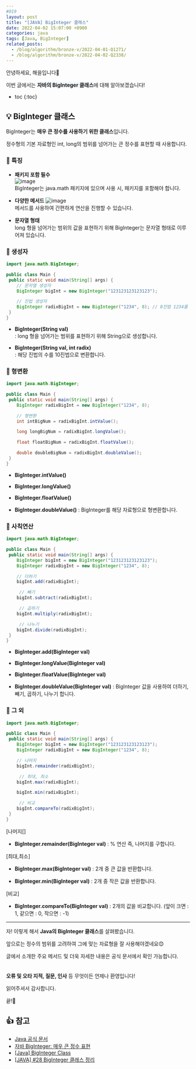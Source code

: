 ```yaml
---
#019
layout: post
title: "[JAVA] BigInteger 클래스"
date: 2022-04-02 15:07:00 +0900
categories: java
tags: [Java, BigInteger]
related_posts:
  - /blog/algorithm/bronze-v/2022-04-01-Q1271/
  - /blog/algorithm/bronze-v/2022-04-02-Q2338/
---
```


안녕하세요, 해을입니다🦖

이번 글에서는 <span style="background-color:#f1f8ff">**자바의 BigInteger 클래스**</span>에 대해 알아보겠습니다!

* toc
{:toc}

## 💡 BigInteger 클래스

BigInteger는 **매우 큰 정수를 사용하기 위한 클래스**입니다.

정수형의 기본 자료형인 int, long의 범위를 넘어가는 큰 정수를 표현할 때 사용합니다.

### 🥨 특징

* **패키지 포함 필수**  
   ![image](https://user-images.githubusercontent.com/39720852/162801043-13aeee45-49ce-4e81-9036-f6b57c959a0c.png)  
   BigInteger는 java.math 패키지에 있으며 사용 시, 패키지를 포함해야 합니다.

* **다양한 메서드**
   ![image](https://user-images.githubusercontent.com/39720852/162801335-bb6d22d8-6834-4cc0-940d-3b6b67eaaaf8.png)  
   메서드를 사용하여 간편하게 연산을 진행할 수 있습니다.

* **문자열 형태**  
  long 형을 넘어가는 범위의 값을 표현하기 위해 BigInteger는 문자열 형태로 이루어져 있습니다.

### 🥨 생성자

```java
import java.math.BigInteger;

public class Main {
 public static void main(String[] args) {
    // 문자열 생성자
    BigInteger bigInt = new BigInteger("123123123123123");

    // 진법 생성자
    BigInteger radixBigInt = new BigInteger("1234", 8); // 8진법 1234를 10진법으로 변환
 }
}
```

* **BigInteger(String val)**  
  : long 형을 넘어가는 범위를 표현하기 위해 String으로 생성합니다.
  
* **BigInteger(String val, int radix)**  
  : 해당 진법의 수를 10진법으로 변환합니다.

### 🥨 형변환

```java
import java.math.BigInteger;

public class Main {
 public static void main(String[] args) {
    BigInteger radixBigInt = new BigInteger("1234", 8);

    // 형변환
    int intBigNum = radixBigInt.intValue();

    long longBigNum = radixBigInt.longValue();

    float floatBigNum = radixBigInt.floatValue();

    double doubleBigNum = radixBigInt.doubleValue();
 }
}
```

* **BigInteger.intValue()**

* **BigInteger.longValue()**

* **BigInteger.floatValue()**

* **BigInteger.doubleValue()**
  : BigInteger를 해당 자료형으로 형변환합니다.

### 🥨 사칙연산

```java
import java.math.BigInteger;

public class Main {
 public static void main(String[] args) {
    BigInteger bigInt = new BigInteger("123123123123123");
    BigInteger radixBigInt = new BigInteger("1234", 8);

    // 더하기
    bigInt.add(radixBigInt);

     // 빼기
    bigInt.subtract(radixBigInt);

     // 곱하기
    bigInt.multiply(radixBigInt);

     // 나누기
    bigInt.divide(radixBigInt);
 }
}
```

* **BigInteger.add(BigInteger val)**

* **BigInteger.longValue(BigInteger val)**

* **BigInteger.floatValue(BigInteger val)**

* **BigInteger.doubleValue(BigInteger val)**
  : BigInteger 값을 사용하여 더하기, 빼기, 곱하기, 나누기 합니다.

### 🥨 그 외

```java
import java.math.BigInteger;

public class Main {
 public static void main(String[] args) {
    BigInteger bigInt = new BigInteger("123123123123123");
    BigInteger radixBigInt = new BigInteger("1234", 8);

    // 나머지
    bigInt.remainder(radixBigInt);

     // 최대, 최소
    bigInt.max(radixBigInt);

    bigInt.min(radixBigInt);

     // 비교
    bigInt.compareTo(radixBigInt);
 }
}
```

[나머지[]
* **BigInteger.remainder(BigInteger val)**
  : % 연산 즉, 나머지를 구합니다.

[최대,최소]
* **BigInteger.max(BigInteger val)**
  : 2개 중 큰 값을 반환합니다.

* **BigInteger.min(BigInteger val)**
  : 2개 중 작은 값을 반환합니다.

[비교]
* **BigInteger.compareTo(BigInteger val)**
  : 2개의 값을 비교합니다. (앞이 크면 : 1, 같으면 : 0, 작으면 : -1)

---

자! 이렇게 해서 **Java의 BigInteger 클래스**를 살펴봤습니다.

앞으로는 정수의 범위를 고려하여 그에 맞는 자료형을 잘 사용해야겠네요😊

글에서 소개한 주요 메서드 및 더욱 자세한 내용은 공식 문서에서 확인 가능합니다.
<br/><br/><br/>
**오류 및 오타 지적, 질문, 인사** 등 무엇이든 언제나 환영입니다!

읽어주셔서 감사합니다.

끝!🦕
<br/>

## 👍 참고

* [Java 공식 문서](https://docs.oracle.com/javase/9/docs/api/java/math/BigInteger.html)
* [자바 BigInteger: 매우 큰 정수 표현](https://madplay.github.io/post/biginteger-in-java)
* [[Java] BigInteger Class](https://velog.io/@gillog/Java-BigInteger-Class)
* [[JAVA] #28 BigInteger 클래스 정리](https://travelbeeee.tistory.com/465)

